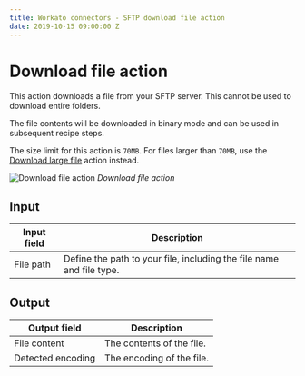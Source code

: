 ```yaml
---
title: Workato connectors - SFTP download file action
date: 2019-10-15 09:00:00 Z
---
```


# Download file action

This action downloads a file from your SFTP server. This cannot be used to download entire folders.

The file contents will be downloaded in binary mode and can be used in subsequent recipe steps.

The size limit for this action is `70MB`. For files larger than `70MB`, use the [Download large file](/connectors/sftp/download-large-file-action.md) action instead.

![Download file action](~@img/connectors/sftp/download-file-action.png)
*Download file action*

## Input

| Input field | Description                                                          |
| ----------- | -------------------------------------------------------------------- |
| File path   | Define the path to your file, including the file name and file type. |

## Output

| Output field      | Description                    |
| ----------------- | ------------------------------ |
| File content      | The contents of the file.      |
| Detected encoding | The encoding of the file.      |
